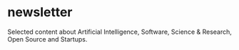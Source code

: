 # newsletter
Selected content about Artificial Intelligence, ​​Software, ​​Science &amp; Research, ​​​Open Source and Startups.
